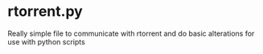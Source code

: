 rtorrent.py
====

Really simple file to communicate with rtorrent and do basic alterations for use with python scripts
